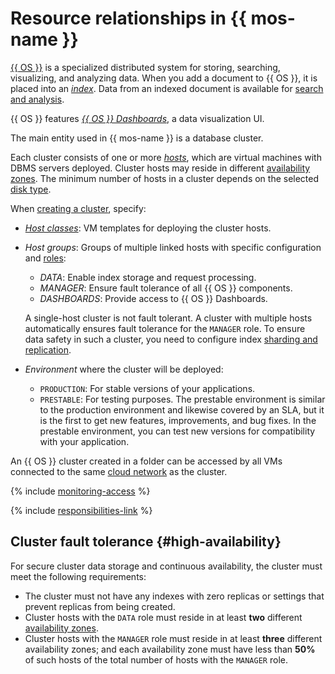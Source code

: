 # Resource relationships in {{ mos-name }}

[{{ OS }}](https://opensearch.org/) is a specialized distributed system for storing, searching, visualizing, and analyzing data. When you add a document to {{ OS }}, it is placed into an [_index_](indexing.md). Data from an indexed document is available for [search and analysis](searching.md).

{{ OS }} features [_{{ OS }} Dashboards_](https://opensearch.org/docs/latest/dashboards/), a data visualization UI.

The main entity used in {{ mos-name }} is a database cluster.

Each cluster consists of one or more [_hosts_](host-roles.md), which are virtual machines with DBMS servers deployed. Cluster hosts may reside in different [availability zones](../../overview/concepts/geo-scope.md). The minimum number of hosts in a cluster depends on the selected [disk type](storage.md#storage-type-selection).

When [creating a cluster](../operations/cluster-create.md), specify:

- [_Host classes_](instance-types.md): VM templates for deploying the cluster hosts.

- _Host groups_: Groups of multiple linked hosts with specific configuration and [roles](host-roles.md):

    - _DATA_: Enable index storage and request processing.
    - _MANAGER_: Ensure fault tolerance of all {{ OS }} components.
    - _DASHBOARDS_: Provide access to {{ OS }} Dashboards.

    A single-host cluster is not fault tolerant. A cluster with multiple hosts automatically ensures fault tolerance for the `MANAGER` role. To ensure data safety in such a cluster, you need to configure index [sharding and replication](scalability-and-resilience.md).

- _Environment_ where the cluster will be deployed:

    - `PRODUCTION`: For stable versions of your applications.
    - `PRESTABLE`: For testing purposes. The prestable environment is similar to the production environment and likewise covered by an SLA, but it is the first to get new features, improvements, and bug fixes. In the prestable environment, you can test new versions for compatibility with your application.


An {{ OS }} cluster created in a folder can be accessed by all VMs connected to the same [cloud network](../../vpc/concepts/network.md) as the cluster.


{% include [monitoring-access](../../_includes/mdb/monitoring-access.md) %}

{% include [responsibilities-link](../../_includes/mdb/responsibilities-link.md) %}

## Cluster fault tolerance {#high-availability}

For secure cluster data storage and continuous availability, the cluster must meet the following requirements:
* The cluster must not have any indexes with zero replicas or settings that prevent replicas from being created.
* Cluster hosts with the `DATA` role must reside in at least **two** different [availability zones](../../overview/concepts/geo-scope.md).
* Cluster hosts with the `MANAGER` role must reside in at least **three** different availability zones; and each availability zone must have less than **50%** of such hosts of the total number of hosts with the `MANAGER` role.
